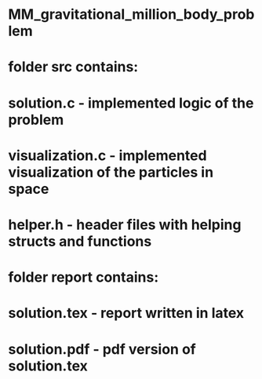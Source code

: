 # MM_gravitational_million_body_problem

# folder src contains: 
# solution.c 		- implemented logic of the problem
# visualization.c 	- implemented visualization of the particles in space 
# helper.h 		- header files with helping structs and functions

# folder report contains:
# solution.tex 		- report written in latex 
# solution.pdf		- pdf version of solution.tex   